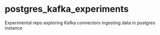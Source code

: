 # postgres_kafka_experiments
Experimental repo exploring Kafka connectors ingesting data in postgres instance
